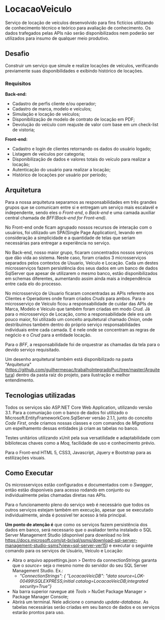 # LocacaoVeiculo
Serviço de locação de veículos desenvolvido para fins fictícios utilizando de conhecimento técnico e teórico para avaliação de conhecimento. Os dados trafegados pelas APIs não serão disponibilizados nem poderão ser utilizados para insumo de qualquer meio produtivo. 

## Desafio
Construir um serviço que simule e realize locações de veículos, verificando previamente suas disponibilidades e exibindo histórico de locações.

### Requisitos
  __Back-end:__
  - Cadastro de perfis cliente e/ou operador;
  - Cadastro de marca, modelo e veículos;
  - Simulação e locação de veículos;
  - Disponibilização de modelo de contrato de locação em PDF;
  - Devolução do veículo com reajuste de valor com base em um check-list de vistoria;
  
  __Front-end:__
  - Cadastro e login de clientes retornando os dados do usuário logado;
  - Listagem de veículos por categoria;
  - Disponibilização de dados e valores totais do veículo para realizar a locação;
  - Autenticação do usuário para realizar a locação;
  - Histórico de locações por usuário por período;

## Arquitetura

Para a nossa arquitetura separamos as responsabilidades em três grandes grupos que se comunicam entre si e entregam um serviço mais escalavél e independente, sendo eles o *Front-end*, o *Back-end* e uma camada auxiliar central chamada de *BFF(Back-end for Front-end)*.

No Front-end onde ficam agrupado nossos recursos de interação com o usuários, foi utilizado um SPA(Single Page Application), levando em consideração a simplicidade e a quantidade de telas que seriam necessárias para entregar a experiência no serviço.

No Back-end, nosso maior grupo, ficaram concentrados nossos serviços que dão vida ao sistema. Neste caso, foram criados 3 microsserviços separados pelos contextos de Usuario, Veículo e Locação. Cada um destes microsserviços fazem persistência dos seus dados em um banco de dados SqlServer que apesar de utilizarem o mesmo banco, estão disponibilizados em schemas diferentes, aumentando assim ainda mais a independência entre cada elo do processo.

No microsserviço de Usuario ficaram concentradas as APIs referente aos Clientes e Operadores onde foram criados *Cruds* para ambos. Para o microsserviço de Veículo ficou a responsabilidade de cuidar das APIs de Marca, Modelo e Veiculo que também foram criadas em modo *Crud*. Já para o microsserviço de Locação, como a responsabilidade dele era um pouco maior, foi utilizado um conceito arquitetural chamado *Onion*, onde destribuímos também dentro do próprio serviço responsabilidades individuais entre cada camada. E é nele onde se concentram as regras de negócio e o *Crud* para a entidade locação.  

Para o *BFF*, a responsabilidade foi de orquestrar as chamadas da tela para o devido serviço requisitado.

Um desenho arquitetural também está disponibilizado na pasta "Arquitetura" (https://github.com/guilhermeoac/trabalhoIntegradoPuc/tree/master/Arquitetura) dentro da pasta raiz do projeto, para ilustração e melhor entendimento.

## Tecnologias utilizadas

Todos os serviços são ASP.NET Core Web Application, utilizando versão 3.1. Para a comuniação com o banco de dados foi utilizado o Microsoft.EntityFrameworkCore.SqlServer versão 2.1.1, junto do conceito *Code First*, onde criamos nossas classes e com comandos de *Migrations* um espelhamento dessas entidades já criam as tabelas no banco.

Testes unitários utilizando xUnit pela sua versatilidade e adaptabilidade com bibliotecas chaves como a *Moq*, facilidade de uso e conhecimento prévio. 

Para o Front-end HTML 5, CSS3, Javascript, Jquery e Bootstrap para as estilizações visuais.

## Como Executar

Os microsserviços estão configurados e documentados com o *Swagger*, então estão disponíveis para acesso rodando em conjunto ou individualmente pelas chamadas diretas nas APIs.

Para o funcionamento pleno do serviço web é necessário que todos os outros serviços estejam também em execução, apesar que se executado individualmente, ainda é possivel ter acesso à tela principal.

__Um ponto de atenção é__ que como os serviços fazem persistência dos dados em banco, será necessario que o avaliador tenha instalado o SQL Server Management Studio (disponível para download no link https://docs.microsoft.com/pt-br/sql/ssms/download-sql-server-management-studio-ssms?view=sql-server-ver15) e executar o seguinte comando para os serviços de Usuário, Veículo e Locação:
 - Abra o arquivo appsettings.json > Dentro da connectionStrings garanta que o *source=* seja o mesmo nome do servidor do seu SQL Server Management Studio. Ex.:
   - *"ConnectionStrings": { "LocacaoVeicDB": "data source=LOK-00499\\SQLEXPRESS;initial catalog=LocacaoVeicDB;integrated security=True"}*
 - Na barra superior navegue até *Tools* > NuGet Package Manager > Package Manager Console;
 - Abrirá um terminal. Nele adicione o comando *update-database*. As tabelas necessárias serão criadas em seu banco de dados e os serviços estarão prontos para uso.
